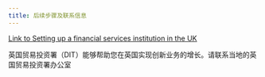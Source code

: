```yaml
---
title: 后续步骤及联系信息
---
```


[Link to Setting up a financial services institution in the UK](https://www.gov.uk/government/publications/guide-to-establishing-a-financial-services-institution-in-the-uk)

英国贸易投资署（DIT）能够帮助您在英国实现创新业务的增长。请联系当地的英国贸易投资署办公室 
